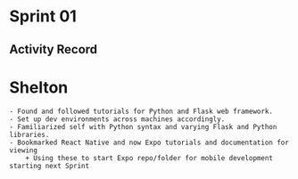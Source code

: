 # Sprint 01
## Activity Record

<!-- Add your content below -->
# Shelton
    - Found and followed tutorials for Python and Flask web framework. 
    - Set up dev environments across machines accordingly.
    - Familiarized self with Python syntax and varying Flask and Python libraries.
    - Bookmarked React Native and now Expo tutorials and documentation for viewing
        + Using these to start Expo repo/folder for mobile development starting next Sprint
        